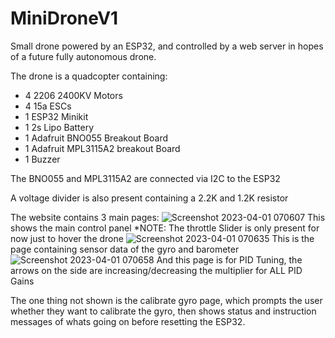# MiniDroneV1
Small drone powered by an ESP32, and controlled by a web server in hopes of a future fully autonomous drone.

The drone is a quadcopter containing:
  - 4 2206 2400KV Motors
  - 4 15a ESCs
  - 1 ESP32 Minikit
  - 1 2s Lipo Battery
  - 1 Adafruit BNO055 Breakout Board
  - 1 Adafruit MPL3115A2 breakout Board
  - 1 Buzzer
 
 The BNO055 and MPL3115A2 are connected via I2C to the ESP32
 
 A voltage divider is also present containing a 2.2K and 1.2K resistor
 
 The website contains 3 main pages:
 ![Screenshot 2023-04-01 070607](https://user-images.githubusercontent.com/129092528/229294071-03cda362-ae69-4ff9-810b-69a6dc2b54f2.png)
 This shows the main control panel
 *NOTE: The throttle Slider is only present for now just to hover the drone
 ![Screenshot 2023-04-01 070635](https://user-images.githubusercontent.com/129092528/229294196-ca99a6e9-e574-42e3-8cbe-2aa2d15b07f5.png)
 This is the page containing sensor data of the gyro and barometer
 ![Screenshot 2023-04-01 070658](https://user-images.githubusercontent.com/129092528/229294274-1a4cc9b1-b07e-491f-9584-3deefec1eb9a.png)
 And this page is for PID Tuning, the arrows on the side are increasing/decreasing the multiplier for ALL PID Gains
 
 The one thing not shown is the calibrate gyro page, which prompts the user whether they want to calibrate the gyro, then shows status and instruction messages of whats going on before resetting the ESP32.
